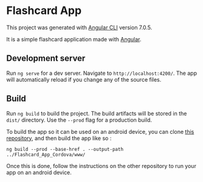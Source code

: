 # Flashcard App

This project was generated with [Angular CLI](https://github.com/angular/angular-cli) version 7.0.5.

It is a simple flashcard application made with [Angular](https://angular.io/).

## Development server

Run `ng serve` for a dev server. Navigate to `http://localhost:4200/`. The app will automatically reload if you change any of the source files.

## Build

Run `ng build` to build the project. The build artifacts will be stored in the `dist/` directory. Use the `--prod` flag for a production build.

To build the app so it can be used on an android device, you can clone [this repository](https://github.com/demarbre1u/Flashcard_App_Cordova), and then build the app like so :

`
ng build --prod --base-href . --output-path ../Flashcard_App_Cordova/www/
`

Once this is done, follow the instructions on the other repository to run your app on an android device.
